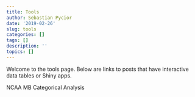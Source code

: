 ```yaml
---
title: Tools
author: Sebastian Pycior
date: '2019-02-26'
slug: tools
categories: []
tags: []
description: ''
topics: []
---
```

Welcome to the tools page. Below are links to posts that have interactive data tables or Shiny apps. 

NCAA MB Categorical Analysis